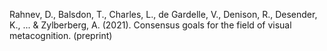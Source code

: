 ﻿---
layout: post
date:   2021-01-06 09:00:00
link: https://psyarxiv.com/z8v5x/
categories: article
year: 2021
---

Rahnev, D., Balsdon, T., Charles, L., de Gardelle, V., Denison, R., Desender, K., ... & Zylberberg, A. (2021). Consensus goals for the field of visual metacognition. (preprint)
